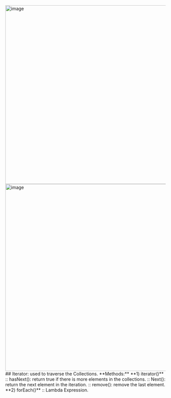<img width="1148" height="562" alt="image" src="https://github.com/user-attachments/assets/48193bca-046a-4fad-b88b-b86fd24dad45" />
<img width="1146" height="588" alt="image" src="https://github.com/user-attachments/assets/fe1365ad-9003-4cf0-b10b-2b643bfd670a" />
## Iterator: used to traverse the Collections.
**Methods:**  **1) iterator()** :: hasNext(): return true if there is more elements in the collections.
                        :: Next(): return the next element in the iteration.
                        :: remove(): remove the last element.
          **2) forEach()**  ::  Lambda Expression. 
        

